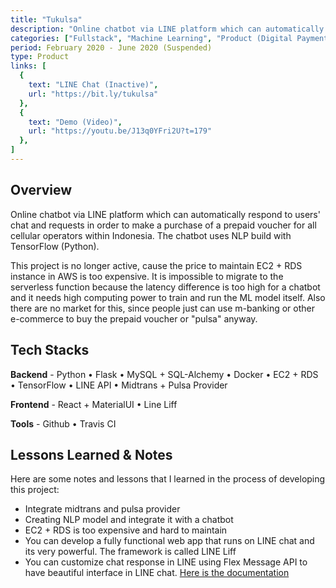 ```yaml
---
title: "Tukulsa"
description: "Online chatbot via LINE platform which can automatically respond to users' chat and requests in order to make a purchase of a prepaid voucher for all cellular operators within Indonesia. The chatbot uses NLP build with TensorFlow (Python)."
categories: ["Fullstack", "Machine Learning", "Product (Digital Payment - Chatbot)"]
period: February 2020 - June 2020 (Suspended)
type: Product
links: [
  {
    text: "LINE Chat (Inactive)",
    url: "https://bit.ly/tukulsa"
  },
  {
    text: "Demo (Video)",
    url: "https://youtu.be/J13q0YFri2U?t=179"
  },
]
---
```

## Overview
Online chatbot via LINE platform which can automatically respond to users' chat and requests in order to make a purchase of a prepaid voucher for all cellular operators within Indonesia. The chatbot uses NLP build with TensorFlow (Python). 

This project is no longer active, cause the price to maintain EC2 + RDS instance in AWS is too expensive. It is impossible to migrate to the serverless function because the latency difference is too high for a chatbot and it needs high computing power to train and run the ML model itself. Also there are no market for this, since people just can use m-banking or other e-commerce to buy the prepaid voucher or "pulsa" anyway.


## Tech Stacks
**Backend** - Python • Flask • MySQL + SQL-Alchemy • Docker • EC2 + RDS • TensorFlow • LINE API • Midtrans + Pulsa Provider

**Frontend** - React + MaterialUI • Line Liff

**Tools** - Github • Travis CI

## Lessons Learned & Notes
Here are some notes and lessons that I learned in the process of developing this project:
- Integrate midtrans and pulsa provider
- Creating NLP model and integrate it with a chatbot
- EC2 + RDS is too expensive and hard to maintain
- You can develop a fully functional web app that runs on LINE chat and its very powerful. The framework is called LINE Liff
- You can customize chat response in LINE using Flex Message API to have beautiful interface in LINE chat. [Here is the documentation](https://developers.line.biz/en/docs/messaging-api/message-types/#flex-messages)